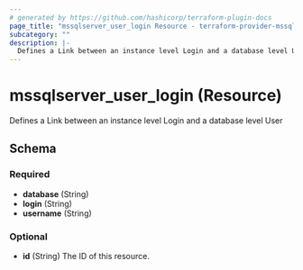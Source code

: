 ```yaml
---
# generated by https://github.com/hashicorp/terraform-plugin-docs
page_title: "mssqlserver_user_login Resource - terraform-provider-mssqlserver"
subcategory: ""
description: |-
  Defines a Link between an instance level Login and a database level User
---
```


# mssqlserver_user_login (Resource)

Defines a Link between an instance level Login and a database level User



<!-- schema generated by tfplugindocs -->
## Schema

### Required

- **database** (String)
- **login** (String)
- **username** (String)

### Optional

- **id** (String) The ID of this resource.


